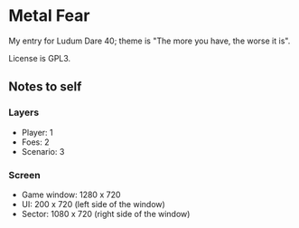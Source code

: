 # Metal Fear

My entry for Ludum Dare 40; theme is "The more you have, the worse it is".

License is GPL3.


## Notes to self

### Layers

* Player: 1
* Foes: 2
* Scenario: 3

### Screen

* Game window: 1280 x 720
* UI: 200 x 720 (left side of the window)
* Sector: 1080 x 720 (right side of the window)
